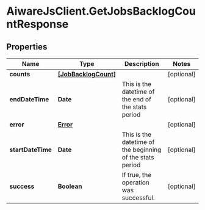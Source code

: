# AiwareJsClient.GetJobsBacklogCountResponse

## Properties

Name | Type | Description | Notes
------------ | ------------- | ------------- | -------------
**counts** | [**[JobBacklogCount]**](JobBacklogCount.md) |  | [optional] 
**endDateTime** | **Date** | This is the datetime of the end of the stats period | [optional] 
**error** | [**Error**](Error.md) |  | [optional] 
**startDateTime** | **Date** | This is the datetime of the beginning of the stats period | [optional] 
**success** | **Boolean** | If true, the operation was successful. | [optional] 


